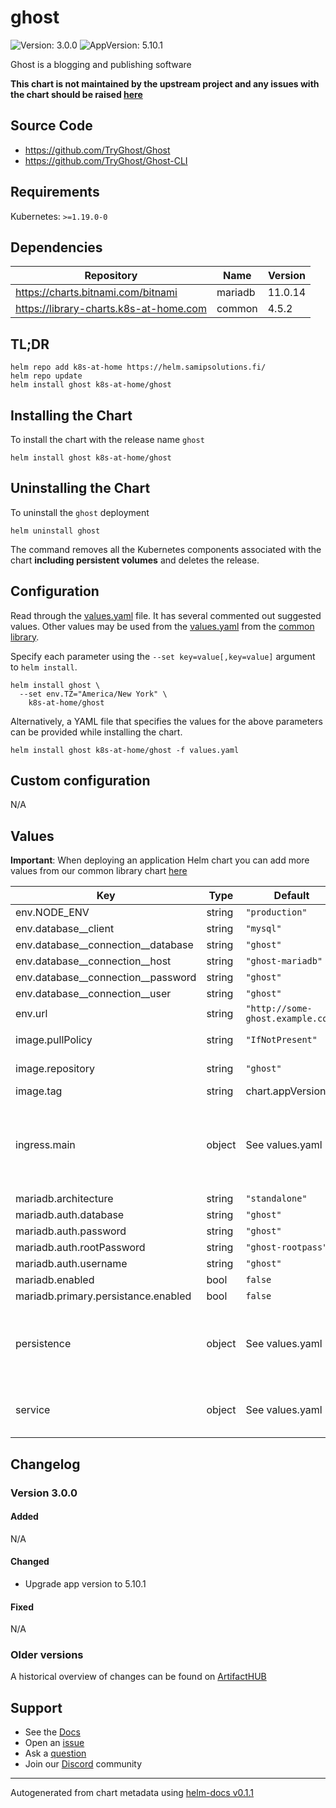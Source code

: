 # ghost

![Version: 3.0.0](https://img.shields.io/badge/Version-3.0.0-informational?style=flat-square) ![AppVersion: 5.10.1](https://img.shields.io/badge/AppVersion-5.10.1-informational?style=flat-square)

Ghost is a blogging and publishing software

**This chart is not maintained by the upstream project and any issues with the chart should be raised [here](https://github.com/samipsolutions/helm-charts/issues/new/choose)**

## Source Code

* <https://github.com/TryGhost/Ghost>
* <https://github.com/TryGhost/Ghost-CLI>

## Requirements

Kubernetes: `>=1.19.0-0`

## Dependencies

| Repository | Name | Version |
|------------|------|---------|
| https://charts.bitnami.com/bitnami | mariadb | 11.0.14 |
| https://library-charts.k8s-at-home.com | common | 4.5.2 |

## TL;DR

```console
helm repo add k8s-at-home https://helm.samipsolutions.fi/
helm repo update
helm install ghost k8s-at-home/ghost
```

## Installing the Chart

To install the chart with the release name `ghost`

```console
helm install ghost k8s-at-home/ghost
```

## Uninstalling the Chart

To uninstall the `ghost` deployment

```console
helm uninstall ghost
```

The command removes all the Kubernetes components associated with the chart **including persistent volumes** and deletes the release.

## Configuration

Read through the [values.yaml](./values.yaml) file. It has several commented out suggested values.
Other values may be used from the [values.yaml](https://github.com/k8s-at-home/library-charts/tree/main/charts/stable/common/values.yaml) from the [common library](https://github.com/k8s-at-home/library-charts/tree/main/charts/stable/common).

Specify each parameter using the `--set key=value[,key=value]` argument to `helm install`.

```console
helm install ghost \
  --set env.TZ="America/New York" \
    k8s-at-home/ghost
```

Alternatively, a YAML file that specifies the values for the above parameters can be provided while installing the chart.

```console
helm install ghost k8s-at-home/ghost -f values.yaml
```

## Custom configuration

N/A

## Values

**Important**: When deploying an application Helm chart you can add more values from our common library chart [here](https://github.com/k8s-at-home/library-charts/tree/main/charts/stable/common)

| Key | Type | Default | Description |
|-----|------|---------|-------------|
| env.NODE_ENV | string | `"production"` |  |
| env.database__client | string | `"mysql"` |  |
| env.database__connection__database | string | `"ghost"` |  |
| env.database__connection__host | string | `"ghost-mariadb"` |  |
| env.database__connection__password | string | `"ghost"` |  |
| env.database__connection__user | string | `"ghost"` |  |
| env.url | string | `"http://some-ghost.example.com"` |  |
| image.pullPolicy | string | `"IfNotPresent"` | image pull policy |
| image.repository | string | `"ghost"` | image repository |
| image.tag | string | chart.appVersion | image tag |
| ingress.main | object | See values.yaml | Enable and configure ingress settings for the chart under this key. |
| mariadb.architecture | string | `"standalone"` |  |
| mariadb.auth.database | string | `"ghost"` |  |
| mariadb.auth.password | string | `"ghost"` |  |
| mariadb.auth.rootPassword | string | `"ghost-rootpass"` |  |
| mariadb.auth.username | string | `"ghost"` |  |
| mariadb.enabled | bool | `false` |  |
| mariadb.primary.persistance.enabled | bool | `false` |  |
| persistence | object | See values.yaml | Configure persistence settings for the chart under this key. |
| service | object | See values.yaml | Configures service settings for the chart. |

## Changelog

### Version 3.0.0

#### Added

N/A

#### Changed

* Upgrade app version to 5.10.1

#### Fixed

N/A

### Older versions

A historical overview of changes can be found on [ArtifactHUB](https://artifacthub.io/packages/helm/k8s-at-home/ghost?modal=changelog)

## Support

- See the [Docs](https://docs.k8s-at-home.com/our-helm-charts/getting-started/)
- Open an [issue](https://github.com/samipsolutions/helm-charts/issues/new/choose)
- Ask a [question](https://github.com/k8s-at-home/organization/discussions)
- Join our [Discord](https://discord.gg/sTMX7Vh) community

----------------------------------------------
Autogenerated from chart metadata using [helm-docs v0.1.1](https://github.com/k8s-at-home/helm-docs/releases/v0.1.1)
